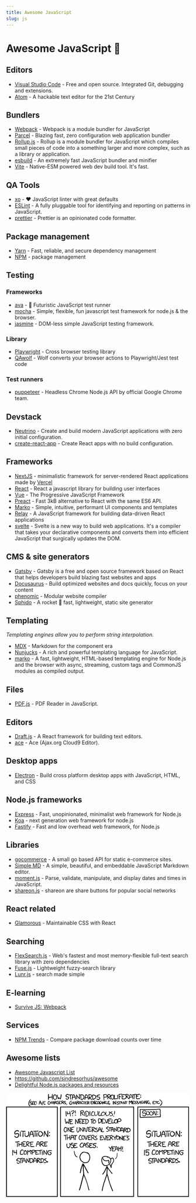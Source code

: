 ```yaml
---
title: Awesome JavaScript
slug: js
---
```


# Awesome JavaScript 🥕

## Editors

* [Visual Studio Code](https://code.visualstudio.com/download) - Free and open source. Integrated Git, debugging and extensions.
* [Atom](https://atom.io/) - A hackable text editor for the 21st Century

## Bundlers

* [Webpack](https://webpack.js.org/) - Webpack is a module bundler for JavaScript 
* [Parcel](https://parceljs.org/) - Blazing fast, zero configuration web application bundler
* [Rollup.js](https://rollupjs.org/) - Rollup is a module bundler for JavaScript which compiles small pieces of code into a something larger and more complex, such as a library or application.
* [esbuild](https://github.com/evanw/esbuild) - An extremely fast JavaScript bundler and minifier
* [Vite](https://github.com/vitejs/vite) - Native-ESM powered web dev build tool. It's fast.

## QA Tools

* [xo](https://github.com/xojs/xo) - ❤️ JavaScript linter with great defaults
* [ESLint](https://github.com/eslint/eslint) - A fully pluggable tool for identifying and reporting on patterns in JavaScript.
* [prettier](https://github.com/prettier/prettier) - Prettier is an opinionated code formatter.

## Package management

* [Yarn](https://yarnpkg.com/lang/en/) - Fast, reliable, and secure dependency management
* [NPM](https://www.npmjs.com/) - package management

## Testing

### Frameworks

* [ava](https://github.com/avajs/ava) - 🚀 Futuristic JavaScript test runner
* [mocha](https://github.com/mochajs/mocha) - Simple, flexible, fun javascript test framework for node.js & the browser.
* [jasmine](https://github.com/jasmine/jasmine) - DOM-less simple JavaScript testing framework.

### Library

* [Playwright](https://github.com/microsoft/playwright) - Cross browser testing library
* [QAwolf](https://www.qawolf.com/) - Wolf converts your browser actions to Playwright/Jest test code

### Test runners

* [puppeteer](https://pptr.dev/) - Headless Chrome Node.js API by official Google Chrome team.

## Devstack

* [Neutrino](https://github.com/mozilla-neutrino/neutrino-dev) - Create and build modern JavaScript applications with zero initial configuration. 
* [create-react-app](https://github.com/facebookincubator/create-react-app) - Create React apps with no build configuration.

## Frameworks

* [NextJS](https://nextjs.org/) - minimalistic framework for server-rendered React applications made by [Vercel](https://vercel.com/)
* [React](https://facebook.github.io/react/) - React a javascript library for building user interfaces
* [Vue](https://vuejs.org/) - The Progressive JavaScript Framework
* [Preact](https://preactjs.com/) - Fast 3kB alternative to React with the same ES6 API.
* [Marko](http://markojs.com/) - Simple, intuitive, performant UI components and templates 
* [Relay](https://facebook.github.io/relay/) - A JavaScript framework for building data-driven React applications
* [svelte](https://github.com/sveltejs/svelte) - Svelte is a new way to build web applications. It's a compiler that takes your declarative components and converts them into efficient JavaScript that surgically updates the DOM.

## CMS & site generators

* [Gatsby](https://www.gatsbyjs.org/) - Gatsby is a free and open source framework based on React that helps developers build blazing fast websites and apps
* [Docusaurus](https://v2.docusaurus.io/) - Build optimized websites and docs quickly, focus on your content
* [phenomic](https://phenomic.io/) - Modular website compiler
* [Sphido](https://sphido.org) - A rocket 🚀 fast, lightweight, static site generator 

## Templating

*Templating engines allow you to perform string interpolation.*

* [MDX](https://mdxjs.com/) - Markdown for the component era
* [Nunjucks](https://mozilla.github.io/nunjucks/) - A rich and powerful templating language for JavaScript.
* [marko](https://github.com/marko-js/marko) - A fast, lightweight, HTML-based templating engine for Node.js and the browser with async, streaming, custom tags and CommonJS modules as compiled output.

## Files

* [PDF.js](https://github.com/mozilla/pdf.js) - PDF Reader in JavaScript.

## Editors

* [Draft.js](https://github.com/facebook/draft-js) - A React framework for building text editors.
* [ace](https://github.com/ajaxorg/ace) - Ace (Ajax.org Cloud9 Editor).

## Desktop apps

* [Electron](https://electron.atom.io/) - Build cross platform desktop apps with JavaScript, HTML, and CSS

## Node.js frameworks

* [Express](https://expressjs.com/) - Fast, unopinionated, minimalist web framework for Node.js
* [Koa](http://koajs.com/) - next generation web framework for node.js
* [Fastify](https://github.com/fastify/fastify) - Fast and low overhead web framework, for Node.js

## Libraries

* [gocommerce](https://github.com/netlify/gocommerce) - A small go based API for static e-commerce sites.
* [Simple MD](https://github.com/NextStepWebs/simplemde-markdown-editor) - A simple, beautiful, and embeddable JavaScript Markdown editor.
* [moment.js](https://momentjs.com/) - Parse, validate, manipulate, and display dates and times in JavaScript.
* [shareon.js](https://shareon.js.org/) - shareon are share buttons for popular social networks
## React related

* [Glamorous](https://glamorous.rocks/) - Maintainable CSS with React

## Searching

* [FlexSearch.js](https://github.com/nextapps-de/flexsearch) - Web's fastest and most memory-flexible full-text search library with zero dependencies
* [Fuse.js](https://fusejs.io/) - Lightweight fuzzy-search library
* [Lunr.js](https://lunrjs.com/) - search made simple

## E-learning

* [Survive JS: Webpack](https://survivejs.com/webpack)

## Services

* [NPM Trends](https://www.npmtrends.com/) - Compare package download counts over time	

## Awesome lists

* [Awesome Javascript List](https://github.com/sorrycc/awesome-javascript)
* https://github.com/sindresorhus/awesome
* [Delightful Node.js packages and resources](https://node.cool)

<img src="js/universal-standard.png" class="img-fluid d-block mt-5 mx-auto rounded"> 